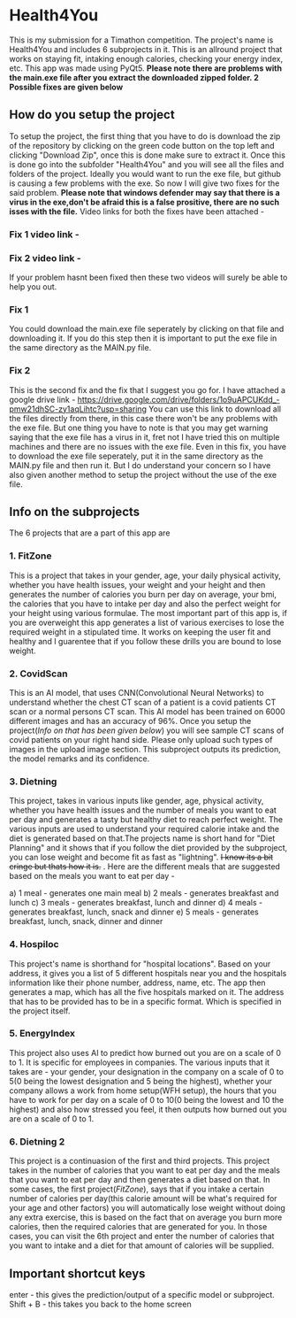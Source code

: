 # Health4You
This is my submission for a Timathon competition. The project's name is Health4You and includes 6 subprojects in it. This is an allround project that works on staying fit, intaking enough calories, checking your energy index, etc. This app was made using PyQt5. 
**Please note there are problems with the main.exe file after you extract the downloaded zipped folder. 2 Possible fixes are given below**

## How do you setup the project
To setup the project, the first thing that you have to do is download the zip of the repository by clicking on the green code button on the top left and clicking "Download Zip", once this is done make sure to extract it. Once this is done go into the subfolder "Health4You" and you will see all the files and folders of the project. Ideally you would want to run the exe file, but github is causing a few problems with the exe. So now I will give two fixes for the said problem. **Please note that windows defender may say that there is a virus in the exe,don't be afraid this is a false prositive, there are no such isses with the file.** Video links for both the fixes have been attached - 
### Fix 1 video link - 
### Fix 2 video link - 
If your problem hasnt been fixed then these two videos will surely be able to help you out.

### **Fix 1**
You could download the main.exe file seperately by clicking on that file and downloading it. If you do this step then it is important to put the exe file in the same directory as the MAIN.py file.

### **Fix 2**
This is the second fix and the fix that I suggest you go for. I have attached a google drive link - https://drive.google.com/drive/folders/1o9uAPCUKdd_-pmw21dhSC-zy1aqLihtc?usp=sharing
You can use this link to download all the files directly from there, in this case there won't be any problems with the exe file. But one thing you have to note is that you may get warning saying that the exe file has a virus in it, fret not I have tried this on multiple machines and there are no issues with the exe file. Even in this fix, you have to download the exe file seperately, put it in the same directory as the MAIN.py file and then run it. But I do understand your concern so I have also given another method to setup the project without the use of the exe file.

## Info on the subprojects
The 6 projects that are a part of this app are

### **1. FitZone**

This is a project that takes in your gender, age, your daily physical activity, whether you have health issues, your weight and your height and then generates the number of       calories you burn per day on average, your bmi, the calories that you have to intake per day and also the perfect weight for your height using various formulae. The most           important part of this app is, if you are overweight this app generates a list of various exercises to lose the required weight in a stipulated time. It works on keeping the       user fit and healthy and I guarentee that if you follow these drills you are bound to lose weight.

### **2. CovidScan**

This is an AI model, that uses CNN(Convolutional Neural Networks) to understand whether the chest CT scan of a patient is a covid patients CT scan or a normal persons CT scan.
This AI model has been trained on 6000 different images and has an accuracy of 96%. Once you setup the project(*Info on that has been given below*) you will see sample CT scans of covid patients on your right hand side. Please only upload such types of images in the upload image section. This subproject outputs its prediction, the model remarks and its confidence.

### **3. Dietning**

This project, takes in various inputs like gender, age, physical activity, whether you have health issues and the number of meals you want to eat per day and generates a tasty but healthy diet to reach perfect weight. The various inputs are used to understand your required calorie intake and the diet is generated based on that.The projects name is short hand for "Diet Planning" and it shows that if you follow the diet provided by the subproject, you can lose weight and become fit as fast as "lightning". 
~~I know its a bit cringe but thats how it is.~~ . Here are the different meals that are suggested based on the meals you want to eat per day - 

 a) 1 meal - generates one main meal
 b) 2 meals - generates breakfast and lunch
 c) 3 meals - generates breakfast, lunch and dinner
 d) 4 meals - generates breakfast, lunch, snack and dinner
 e) 5 meals - generates breakfast, lunch, snack, dinner and dinner
 
### **4. Hospiloc**
This project's name is shorthand for "hospital locations". Based on your address, it gives you a list of 5 different hospitals near you and the hospitals information like their phone number, address, name, etc. The app then generates a map, which has all the five hospitals marked on it. The address that has to be provided has to be in a specific format. Which is specified in the project itself.
 
### **5. EnergyIndex**
This project also uses AI to predict how burned out you are on a scale of 0 to 1. It is specific for employees in companies. The various inputs that it takes are - your gender, your designation in the company on a scale of 0 to 5(0 being the lowest designation and 5 being the highest), whether your company allows a work from home setup(WFH setup), the hours that you have to work for per day on a scale of 0 to 10(0 being the lowest and 10 the highest) and also how stressed you feel, it then outputs how burned out you are on a scale of 0 to 1.

### **6. Dietning 2**
This project is a continuasion of the first and third projects. This project takes in the number of calories that you want to eat per day and the meals that you want to eat per day and then generates a diet based on that. In some cases, the first project(*FitZone*), says that if you intake a certain number of calories per day(this calorie amount will be what's required for your age and other factors) you will automatically lose weight without doing any extra exercise, this is based on the fact that on average you burn more calories, then the required calories that are generated for you. In those cases, you can visit the 6th project and enter the number of calories that you want to intake and a diet for that amount of calories will be supplied.

## Important shortcut keys
enter - this gives the prediction/output of a specific model or subproject.
Shift + B - this takes you back to the home screen
